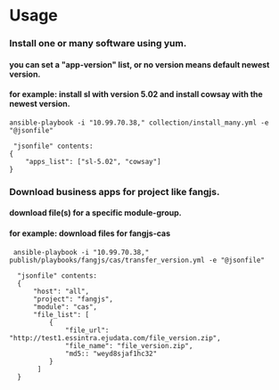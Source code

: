 # Usage

### Install one or many software using yum. 
#### you can set a "app-version" list, or no version means default newest version.
#### for example:   install sl with version 5.02 and install cowsay with the newest version.
    ansible-playbook -i "10.99.70.38," collection/install_many.yml -e "@jsonfile"
     
     "jsonfile" contents:
    {
        "apps_list": ["sl-5.02", "cowsay"]
    }
    
### Download business apps for project like fangjs.
#### download file(s) for a specific module-group.
#### for example: download files for fangjs-cas
     ansible-playbook -i "10.99.70.38," publish/playbooks/fangjs/cas/transfer_version.yml -e "@jsonfile"
      
      "jsonfile" contents:
      {
          "host": "all",
          "project": "fangjs",
          "module": "cas",
          "file_list": [
              {
                  "file_url": "http://test1.essintra.ejudata.com/file_version.zip",
                  "file_name": "file_version.zip",
                  "md5:: "weyd8sjaf1hc32"
              }
           ]
      }
	  